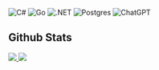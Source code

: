 ![C#](https://img.shields.io/badge/c%23-%23239120.svg?style=for-the-badge&logo=c-sharp&logoColor=white)
![Go](https://img.shields.io/badge/Go-%2300ADD8.svg?style=for-the-badge&logo=go&logoColor=white)
![.NET](https://img.shields.io/badge/.NET-5C2D91.svg?style=for-the-badge&logo=.net&logoColor=white)
![Postgres](https://img.shields.io/badge/Postgres-%23316192.svg?style=for-the-badge&logo=postgresql&logoColor=white)
![ChatGPT](https://img.shields.io/badge/ChatGPT-74aa9c.svg?style=for-the-badge&logo=openai&logoColor=white)

## Github Stats

<a href="https://github.com/xsainteer/xsainteer-stats">
<img src="https://github.com/xsainteer/xsainteer-stats/blob/master/generated/overview.svg#gh-dark-mode-only" />
<img src="https://github.com/xsainteer/xsainteer-stats/blob/master/generated/languages.svg#gh-dark-mode-only" />
</a>
